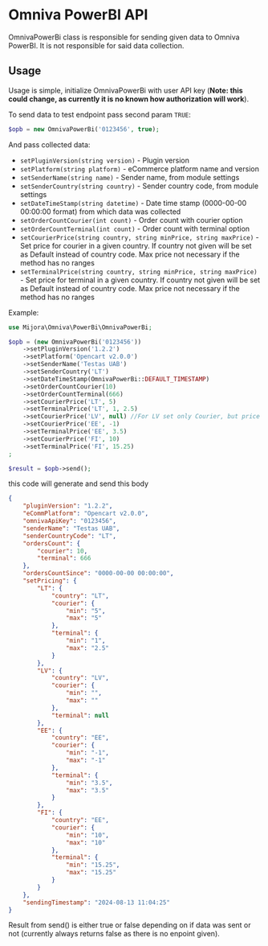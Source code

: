 # Omniva PowerBI API

OmnivaPowerBi class is responsible for sending given data to Omniva PowerBI. It is not responsible for said data collection. 

## Usage

Usage is simple, initialize OmnivaPowerBi with user API key (**Note: this could change, as currently it is no known how authorization will work**).

To send data to test endpoint pass second param `TRUE`:
```php
$opb = new OmnivaPowerBi('0123456', true);
```

And pass collected data:
- `setPluginVersion(string version)` - Plugin version
- `setPlatform(string platform)` - eCommerce platform name and version
- `setSenderName(string name)` - Sender name, from module settings
- `setSenderCountry(string country)` - Sender country code, from module settings
- `setDateTimeStamp(string datetime)` - Date time stamp (0000-00-00 00:00:00 format) from which data was collected
- `setOrderCountCourier(int count)` - Order count with courier option
- `setOrderCountTerminal(int count)` - Order count with terminal option
- `setCourierPrice(string country, string minPrice, string maxPrice)` - Set price for courier in a given country. If country not given will be set as Default instead of country code. Max price not necessary if the method has no ranges
- `setTerminalPrice(string country, string minPrice, string maxPrice)` - Set price for terminal in a given country. If country not given will be set as Default instead of country code. Max price not necessary if the method has no ranges

Example:
```php
use Mijora\Omniva\PowerBi\OmnivaPowerBi;

$opb = (new OmnivaPowerBi('0123456'))
    ->setPluginVersion('1.2.2')
    ->setPlatform('Opencart v2.0.0')
    ->setSenderName('Testas UAB')
    ->setSenderCountry('LT')
    ->setDateTimeStamp(OmnivaPowerBi::DEFAULT_TIMESTAMP)
    ->setOrderCountCourier(10)
    ->setOrderCountTerminal(666)
    ->setCourierPrice('LT', 5)
    ->setTerminalPrice('LT', 1, 2.5)
    ->setCourierPrice('LV', null) //For LV set only Courier, but price is not set
    ->setCourierPrice('EE', -1)
    ->setTerminalPrice('EE', 3.5)
    ->setCourierPrice('FI', 10)
    ->setTerminalPrice('FI', 15.25)
;

$result = $opb->send();

```

this code will generate and send this body
```json
{
    "pluginVersion": "1.2.2",
    "eCommPlatform": "Opencart v2.0.0",
    "omnivaApiKey": "0123456",
    "senderName": "Testas UAB",
    "senderCountryCode": "LT",
    "ordersCount": {
        "courier": 10,
        "terminal": 666
    },
    "ordersCountSince": "0000-00-00 00:00:00",
    "setPricing": {
        "LT": {
            "country": "LT",
            "courier": {
                "min": "5",
                "max": "5"
            },
            "terminal": {
                "min": "1",
                "max": "2.5"
            }
        },
        "LV": {
            "country": "LV",
            "courier": {
                "min": "",
                "max": ""
            },
            "terminal": null
        },
        "EE": {
            "country": "EE",
            "courier": {
                "min": "-1",
                "max": "-1"
            },
            "terminal": {
                "min": "3.5",
                "max": "3.5"
            }
        },
        "FI": {
            "country": "EE",
            "courier": {
                "min": "10",
                "max": "10"
            },
            "terminal": {
                "min": "15.25",
                "max": "15.25"
            }
        }
    },
    "sendingTimestamp": "2024-08-13 11:04:25"
}
```

Result from send() is either true or false depending on if data was sent or not (currently always returns false as there is no enpoint given).
